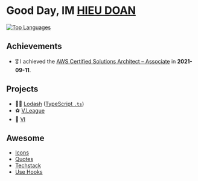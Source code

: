 # Good Day, IM [HIEU DOAN](https://hieudoanm.github.io)

<!-- ![GitHub Statistics](https://github-readme-stats.vercel.app/api?username=hieudoanm&hide=contribs,prs&show_icons=true&hide_border=true&title_color=000) -->

[![Top Languages][github-stats]][github-stats]

## Achievements

- 🎖️ I achieved the [AWS Certified Solutions Architect – Associate](https://www.credly.com/badges/a427ccdc-fc44-4874-a422-21d772e0e4b3?source=linked_in_profile) in **2021-09-11**.

## Projects

- 👨‍💻 [Lodash](https://lodash.com/) ([TypeScript `.ts`][lodash-ts])
- ⚽ [V.League](https://vleague.vercel.app/)
- 🏦 [VI](https://vitien.vercel.app/)

## Awesome

- [Icons](https://hieudoanm.github.io/awesome-icons/)
- [Quotes](https://hieudoanm.github.io/awesome-quotes/)
- [Techstack](https://hieudoanm.github.io/awesome-techstack/)
- [Use Hooks](https://hieudoanm.github.io/awesome-use-hooks/)

[github-stats]: https://github-readme-stats.vercel.app/api/top-langs/?username=hieudoanm&theme=onedark&cache_seconds=1800&hide_border=false
[lodash-ts]: https://github.com/hieudoanm/lodash.ts
